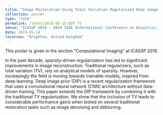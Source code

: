 ```yaml
---
title: "Image Restoration Using Total Variation Regularized Deep Image Prior"
collection: poster
type: "Talk"
permalink: /talks/2019-05-15-DIP_TV
venue: "ICASSP 2019 - 2019 IEEE International Conference on Acoustics, Speech and Signal Processing (ICASSP)"
date: 2019-05-14
location: "Brighton, United Kingdom"
---
```


This poster is given in the section "Computational Imaging" at ICASSP 2019. 

In the past decade, sparsity-driven regularization has led to significant improvements in image reconstruction. Traditional regularizers, such as total variation (TV), rely on analytical models of sparsity. However, increasingly the field is moving towards trainable models, inspired from deep learning. Deep image prior (DIP) is a recent regularization framework that uses a convolutional neural network (CNN) architecture without data-driven training. This paper extends the DIP framework by combining it with the traditional TV regularization. We show that the inclusion of TV leads to considerable performance gains when tested on several traditional restoration tasks such as image denoising and deblurring.
